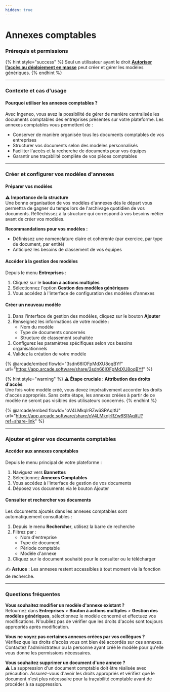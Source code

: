 ```yaml
---
hidden: true
---
```


# Annexes comptables

### Prérequis et permissions

{% hint style="success" %}
Seul un utilisateur ayant le droit [**Autoriser l’accès au déploiement en masse**](../administration/detail-des-droits.md) peut créer et gérer les modèles génériques.
{% endhint %}

***

### Contexte et cas d'usage

#### Pourquoi utiliser les annexes comptables ?

Avec Ingeneo, vous avez la possibilité de gérer de manière centralisée les documents comptables des entreprises présentes sur votre plateforme. Les annexes comptables vous permettent de :

* Conserver de manière organisée tous les documents comptables de vos entreprises
* Structurer vos documents selon des modèles personnalisés
* Faciliter l'accès et la recherche de documents pour vos équipes
* Garantir une traçabilité complète de vos pièces comptables

***

### Créer et configurer vos modèles d'annexes

#### Préparer vos modèles

⚠️ **Importance de la structure**\
Une bonne organisation de vos modèles d'annexes dès le départ vous permettra de gagner du temps lors de l'archivage quotidien de vos documents. Réfléchissez à la structure qui correspond à vos besoins métier avant de créer vos modèles.

**Recommandations pour vos modèles :**

* Définissez une nomenclature claire et cohérente (par exercice, par type de document, par entité)
* Anticipez les besoins de classement de vos équipes

#### Accéder à la gestion des modèles

Depuis le menu **Entreprises** :

1. Cliquez sur le **bouton à actions multiples**&#x20;
2. Sélectionnez l'option **Gestion des modèles génériques**
3. Vous accédez à l'interface de configuration des modèles d'annexes

#### Créer un nouveau modèle

1. Dans l'interface de gestion des modèles, cliquez sur le bouton **Ajouter**
2. Renseignez les informations de votre modèle :
   * Nom du modèle&#x20;
   * Type de documents concernés
   * Structure de classement souhaitée
3. Configurez les paramètres spécifiques selon vos besoins organisationnels
4. Validez la création de votre modèle

{% @arcade/embed flowId="3sdn66IOFpMdXU8oqBYf" url="https://app.arcade.software/share/3sdn66IOFpMdXU8oqBYf" %}



{% hint style="warning" %}
⚠️ **Étape cruciale : Attribution des droits d'accès**\
Une fois votre modèle créé, vous devez impérativement accorder les droits d'accès appropriés. Sans cette étape, les annexes créées à partir de ce modèle ne seront pas visibles des utilisateurs concernés.
{% endhint %}

{% @arcade/embed flowId="oV4LMkqlrRZw6SRAqltU" url="https://app.arcade.software/share/oV4LMkqlrRZw6SRAqltU?ref=share-link" %}

***

### Ajouter et gérer vos documents comptables

#### Accéder aux annexes comptables

Depuis le menu principal de votre plateforme :

1. Naviguez vers **Bannettes**
2. Sélectionnez **Annexes Comptables**
3. Vous accédez à l'interface de gestion de vos documents
4. Déposez vos documents via le bouton Ajouter

#### Consulter et rechercher vos documents

Les documents ajoutés dans les annexes comptables sont automatiquement consultables :

1. Depuis le menu **Rechercher**, utilisez la barre de recherche
2. Filtrez par :
   * Nom d'entreprise
   * Type de document
   * Période comptable
   * Modèle d'annexe
3. Cliquez sur le document souhaité pour le consulter ou le télécharger

✍️ **Astuce** : Les annexes restent accessibles à tout moment via la fonction de recherche.

***

### Questions fréquentes

**Vous souhaitez modifier un modèle d'annexe existant ?**\
Retournez dans **Entreprises** > **Bouton à actions multiples** > **Gestion des modèles génériques**, sélectionnez le modèle concerné et effectuez vos modifications. N'oubliez pas de vérifier que les droits d'accès sont toujours appropriés après modification.

**Vous ne voyez pas certaines annexes créées par vos collègues ?**\
Vérifiez que les droits d'accès vous ont bien été accordés sur ces annexes. Contactez l'administrateur ou la personne ayant créé le modèle pour qu'elle vous donne les permissions nécessaires.

**Vous souhaitez supprimer un document d'une annexe ?**\
⚠️ La suppression d'un document comptable doit être réalisée avec précaution. Assurez-vous d'avoir les droits appropriés et vérifiez que le document n'est plus nécessaire pour la traçabilité comptable avant de procéder à sa suppression.
